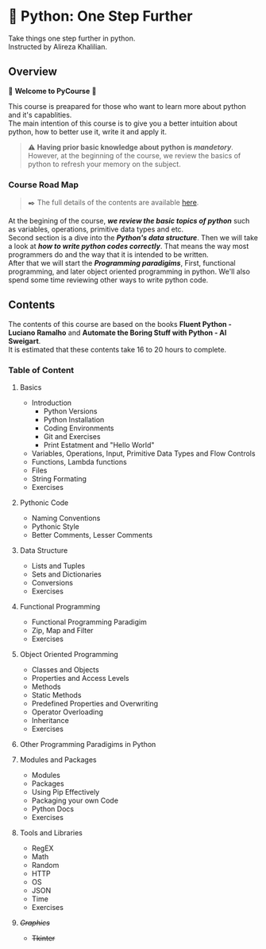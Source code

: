 # :snake: Python: One Step Further 
Take things one step further in python.  
Instructed by Alireza Khalilian.
## Overview
:tada: __Welcome to PyCourse__ :tada:  

This course is preapared for those who want to learn more about python and it's capablities.  
The main intention of this course is to give you a better intuition about python, how to better use it, write it and apply it.  
> ⚠️ __Having prior basic knowledge about python is _mandetory___.  
> However, at the beginning of the course, we review the basics of python to refresh your memory on the subject.  
### Course Road Map
> :black_nib: The full details of the contents are available [here](#contents).  

At the begining of the course, ___we review the basic topics of python___ such as variables, operations, primitive data types and etc.  
Second section is a dive into the ___Python's data structure___.
Then we will take a look at ___how to write python codes correctly___. That means the way most programmers do and the way that it is intended to be written.  
After that we will start the ___Programming paradigims___, First, functional programming, and later object oriented programming in python. We'll also spend some time reviewing other ways to write python code.

## Contents
The contents of this course are based on the books __Fluent Python - Luciano Ramalho__ and __Automate the Boring Stuff with Python - Al Sweigart__.  
It is estimated that these contents take 16 to 20 hours to complete. 
### Table of Content
1. Basics
    - Introduction
      - Python Versions
      - Python Installation
      - Coding Environments
      - Git and Exercises
      - Print Estatment and "Hello World"
    - Variables, Operations, Input, Primitive Data Types and Flow Controls
    - Functions, Lambda functions
    - Files
    - String Formating
    - Exercises

2. Pythonic Code
    - Naming Conventions
    - Pythonic Style
    - Better Comments, Lesser Comments

3. Data Structure
    - Lists and Tuples
    - Sets and Dictionaries
    - Conversions
    - Exercises

4. Functional Programming
    - Functional Programming Paradigim
    - Zip, Map and Filter
    - Exercises

5. Object Oriented Programming
    - Classes and Objects
    - Properties and Access Levels
    - Methods
    - Static Methods
    - Predefined Properties and Overwriting
    - Operator Overloading
    - Inheritance
    - Exercises

6. Other Programming Paradigims in Python 

7. Modules and Packages
    - Modules
    - Packages
    - Using Pip Effectively
    - Packaging your own Code
    - Python Docs
    - Exercises

8. Tools and Libraries
    - RegEX
    - Math
    - Random
    - HTTP
    - OS
    - JSON
    - Time
    - Exercises

9. ~~_Graphics_~~
    - ~~Tkinter~~
